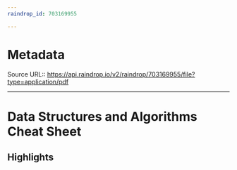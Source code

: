 ```yaml
---
raindrop_id: 703169955

---
```


# Metadata
Source URL:: https://api.raindrop.io/v2/raindrop/703169955/file?type=application/pdf


---
# Data Structures and Algorithms Cheat Sheet



## Highlights
